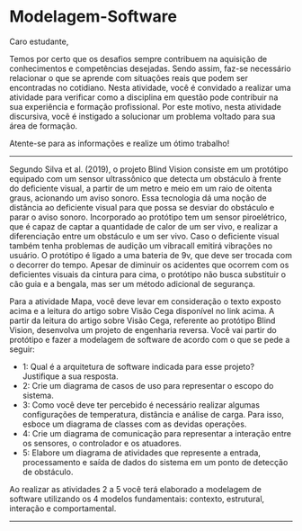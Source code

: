 # Modelagem-Software

Caro estudante,

Temos por certo que os desafios sempre contribuem na aquisição de conhecimentos e competências desejadas. Sendo assim, faz-se necessário relacionar o que se aprende com situações reais que podem ser encontradas no cotidiano. Nesta atividade, você é convidado a realizar uma atividade para verificar como a disciplina em questão pode contribuir na sua experiência e formação profissional. Por este motivo, nesta atividade discursiva, você é instigado a solucionar um problema voltado para sua área de formação.

Atente-se para as informações e realize um ótimo trabalho!

---

​Segundo Silva et al. (2019), o projeto Blind Vision consiste em um protótipo equipado com um sensor ultrassônico que detecta um obstáculo à frente do deficiente visual, a partir de um metro e meio em um raio de oitenta graus, acionando um aviso sonoro. Essa tecnologia dá uma noção de distância ao deficiente visual para que possa se desviar do obstáculo e parar o aviso sonoro. Incorporado ao protótipo tem um sensor piroelétrico, que é capaz de captar a quantidade de calor de um ser vivo, e realizar a diferenciação entre um obstáculo e um ser vivo. Caso o deficiente visual também tenha problemas de audição um vibracall emitirá vibrações no usuário.  O protótipo é ligado a uma bateria de 9v, que deve ser trocada com o decorrer do tempo. Apesar de diminuir os acidentes que ocorrem com os deficientes visuais da cintura para cima, o protótipo não busca substituir o cão guia e a bengala, mas ser um método adicional de segurança.  

Para a atividade Mapa, você deve levar em consideração o texto exposto acima e a leitura do artigo sobre Visão Cega disponível no link acima.
A partir da leitura do artigo sobre Visão Cega, referente ao protótipo Blind Vision, desenvolva um projeto de engenharia reversa. 
Você vai partir do protótipo e fazer a modelagem de software de acordo com o que se pede a seguir: 

- 1: Qual é a arquitetura de software indicada para esse projeto? Justifique a sua resposta. 
- 2: Crie um diagrama de casos de uso para representar o escopo do sistema. 
- 3:  Como você deve ter percebido é necessário realizar algumas configurações de temperatura, distância e análise de carga. Para isso, esboce um diagrama de classes com as devidas operações. 
- 4:  Crie um diagrama de comunicação para representar a interação entre os sensores, o controlador e os atuadores. 
- 5: Elabore um diagrama de atividades que represente a entrada, processamento e saída de dados do sistema em um ponto de detecção de obstáculo. 

Ao realizar as atividades 2 a 5 você terá elaborado a modelagem de software utilizando os 4 modelos fundamentais: contexto, estrutural, interação e comportamental.

---
